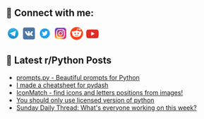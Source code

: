 ## 🔎 Connect with me:
[<img src="https://github.com/bullbesh/bullbesh/blob/main/images/Telegram.png" width="32" height="32" />](https://t.me/bullbesh)
[<img src="https://github.com/bullbesh/bullbesh/blob/main/images/VK.png" width="32" height="32" />](https://vk.com/bullbesh)
[<img src="https://github.com/bullbesh/bullbesh/blob/main/images/Twitter.png" width="32" height="32" />](https://twitter.com/bullbesh1)
[<img src="https://github.com/bullbesh/bullbesh/blob/main/images/Instagram.png" width="32" height="32" />](https://www.instagram.com/bullbesh)
[<img src="https://github.com/bullbesh/bullbesh/blob/main/images/Reddit.png" width="32" height="32" />](https://www.reddit.com/user/bullbesh)
[<img src="https://github.com/bullbesh/bullbesh/blob/main/images/YouTube.png" width="32" height="32" />](https://www.youtube.com/channel/UCtfjRs6uzgq5mfm8S06WTcg)

## 📕 Latest r/Python Posts
<!-- BLOG-POST-LIST:START -->
- [prompts.py - Beautiful prompts for Python](https://www.reddit.com/r/Python/comments/1cvuhjc/promptspy_beautiful_prompts_for_python/)
- [I made a cheatsheet for pydash](https://www.reddit.com/r/Python/comments/1cvu4wb/i_made_a_cheatsheet_for_pydash/)
- [IconMatch - find icons and letters positions from images!](https://www.reddit.com/r/Python/comments/1cvp53v/iconmatch_find_icons_and_letters_positions_from/)
- [You should only use licensed version of python](https://www.reddit.com/r/Python/comments/1cvhi1m/you_should_only_use_licensed_version_of_python/)
- [Sunday Daily Thread: What&#39;s everyone working on this week?](https://www.reddit.com/r/Python/comments/1cvay3b/sunday_daily_thread_whats_everyone_working_on/)
<!-- BLOG-POST-LIST:END -->
